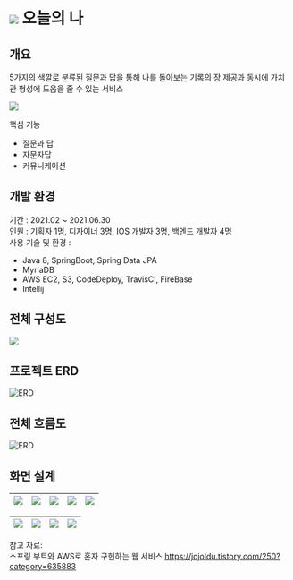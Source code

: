 # ![](./오늘의나/화면/app_logo.png) 오늘의 나
## 개요
5가지의 색깔로 분류된 질문과 답을 통해 나를 돌아보는 기록의 장 제공과 동시에 가치관 형성에 도움을 줄 수 있는 서비스

![](C:\Users\kdy49\Desktop\template\오늘의나\화면\Group.png)

핵심 기능
- 질문과 답
- 자문자답
- 커뮤니케이션

## 개발 환경
기간 : 2021.02 ~ 2021.06.30   
인원 : 기획자 1명, 디자이너 3명, IOS 개발자 3명, 백엔드 개발자 4명  
사용 기술 및 환경 :
- Java 8, SpringBoot, Spring Data JPA
- MyriaDB
- AWS EC2, S3, CodeDeploy, TravisCI, FireBase
- Intellij


## 전체 구성도
![](./오늘의나/프로젝트%20구성도.png)


## 프로젝트 ERD
![ERD](./%EC%98%A4%EB%8A%98%EC%9D%98%EB%82%98/ERD_%EC%88%98%EC%A0%95%EB%B3%B8.png)


## 전체 흐름도
![ERD](./%EC%98%A4%EB%8A%98%EC%9D%98%EB%82%98/../오늘의나/흐름도.png)


## 화면 설계
![](./화면/../오늘의나/화면/main1.png)|![](./화면/../오늘의나/화면/main2.png)|![](./화면/../오늘의나/화면/main3.png)|![](./화면/../오늘의나/화면/main4.png)|![](./화면/../오늘의나/화면/main5.png)
---|---|---|---|---|

![](./화면/../오늘의나/화면/10q10a.png)|![](./화면/../오늘의나/화면/Mypage.png)|![](./화면/../오늘의나/화면/sort.png)|![](./화면/../오늘의나/화면/social.png)
---|---|---|---|

참고 자료:   
스프링 부트와 AWS로 혼자 구현하는 웹 서비스 https://jojoldu.tistory.com/250?category=635883